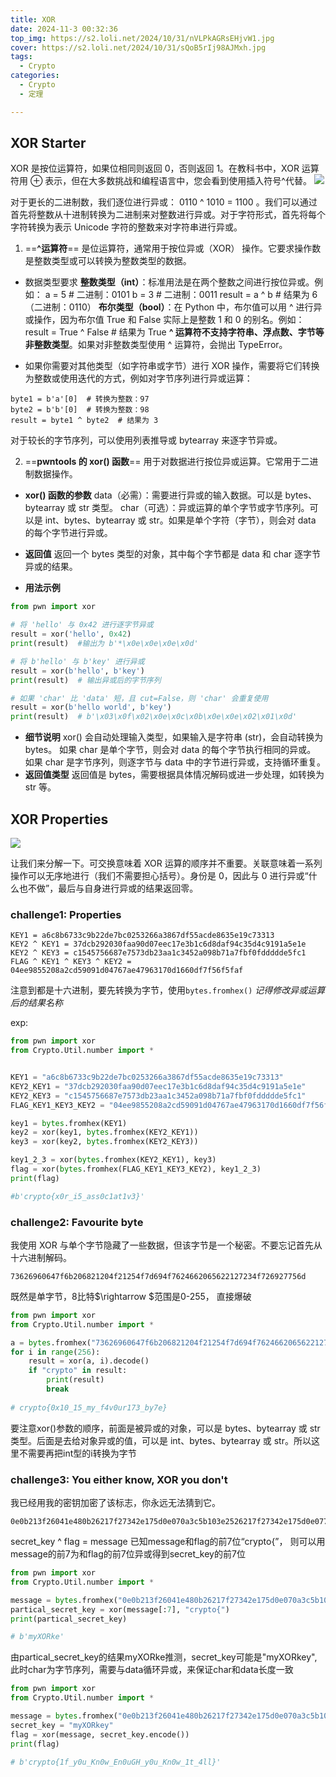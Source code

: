 ```yaml
---
title: XOR
date: 2024-11-3 00:32:36
top_img: https://s2.loli.net/2024/10/31/nVLPkAGRsEHjvW1.jpg
cover: https://s2.loli.net/2024/10/31/sQoB5rIj98AJMxh.jpg
tags:
  - Crypto
categories:
  - Crypto
  - 定理

---
```

## XOR Starter
XOR 是按位运算符，如果位相同则返回 0，否则返回 1。在教科书中，XOR 运算符用 ⊕ 表示，但在大多数挑战和编程语言中，您会看到使用插入符号^代替。
![](https://s2.loli.net/2024/11/03/D2o1saRVJSkZ3jn.png)

对于更长的二进制数，我们逐位进行异或： 0110 ^ 1010 = 1100 。我们可以通过首先将整数从十进制转换为二进制来对整数进行异或。对于字符形式，首先将每个字符转换为表示 Unicode 字符的整数来对字符串进行异或。

1. ==**^运算符**== 是位运算符，通常用于按位异或（XOR） 操作。它要求操作数是整数类型或可以转换为整数类型的数据。

+ 数据类型要求
  **整数类型（int）**：标准用法是在两个整数之间进行按位异或。例如：
  a = 5  # 二进制：0101
  b = 3  # 二进制：0011
  result = a ^ b  # 结果为 6（二进制：0110）
  **布尔类型（bool）**：在 Python 中，布尔值可以用 ^ 进行异或操作，因为布尔值 True 和 False 实际上是整数 1 和 0 的别名。例如：
  result = True ^ False  # 结果为 True
  **^ 运算符不支持字符串、浮点数、字节等非整数类型**。如果对非整数类型使用 ^ 运算符，会抛出 TypeError。

+ 如果你需要对其他类型（如字符串或字节）进行 XOR 操作，需要将它们转换为整数或使用迭代的方式，例如对字节序列进行异或运算：
```
byte1 = b'a'[0]  # 转换为整数：97
byte2 = b'b'[0]  # 转换为整数：98
result = byte1 ^ byte2  # 结果为 3
```
对于较长的字节序列，可以使用列表推导或 bytearray 来逐字节异或。

2. ==**pwntools 的 xor() 函数**== 用于对数据进行按位异或运算。它常用于二进制数据操作。

+ **xor() 函数的参数**
  data（必需）：需要进行异或的输入数据。可以是 bytes、bytearray 或 str 类型。
  char（可选）：异或运算的单个字节或字节序列。可以是 int、bytes、bytearray 或 str。如果是单个字符（字节），则会对 data 的每个字节进行异或。

+ **返回值**
  返回一个 bytes 类型的对象，其中每个字节都是 data 和 char 逐字节异或的结果。
+ **用法示例**
```python
from pwn import xor

# 将 'hello' 与 0x42 进行逐字节异或
result = xor('hello', 0x42)
print(result)  #输出为 b'*\x0e\x0e\x0e\x0d'

# 将 b'hello' 与 b'key' 进行异或
result = xor(b'hello', b'key')
print(result)  # 输出异或后的字节序列

# 如果 'char' 比 'data' 短，且 cut=False，则 'char' 会重复使用
result = xor(b'hello world', b'key')
print(result)  # b'\x03\x0f\x02\x0e\x0c\x0b\x0e\x0e\x02\x01\x0d'
```
+ **细节说明**
  xor() 会自动处理输入类型，如果输入是字符串 (str)，会自动转换为 bytes。
  如果 char 是单个字节，则会对 data 的每个字节执行相同的异或。
  如果 char 是字节序列，则逐字节与 data 中的字节进行异或，支持循环重复。
+ **返回值类型**
  返回值是 bytes，需要根据具体情况解码或进一步处理，如转换为 str 等。

## XOR Properties
![](https://s2.loli.net/2024/11/03/nliDHbYy6vca2jw.png)

让我们来分解一下。可交换意味着 XOR 运算的顺序并不重要。关联意味着一系列操作可以无序地进行（我们不需要担心括号）。身份是 0，因此与 0 进行异或“什么也不做”，最后与自身进行异或的结果返回零。

### challenge1:   Properties
```
KEY1 = a6c8b6733c9b22de7bc0253266a3867df55acde8635e19c73313
KEY2 ^ KEY1 = 37dcb292030faa90d07eec17e3b1c6d8daf94c35d4c9191a5e1e
KEY2 ^ KEY3 = c1545756687e7573db23aa1c3452a098b71a7fbf0fddddde5fc1
FLAG ^ KEY1 ^ KEY3 ^ KEY2 = 04ee9855208a2cd59091d04767ae47963170d1660df7f56f5faf
```

注意到都是十六进制，要先转换为字节，使用```bytes.fromhex()```
*记得修改异或运算后的结果名称*

exp:
```python
from pwn import xor
from Crypto.Util.number import *


KEY1 = "a6c8b6733c9b22de7bc0253266a3867df55acde8635e19c73313"
KEY2_KEY1 = "37dcb292030faa90d07eec17e3b1c6d8daf94c35d4c9191a5e1e"
KEY2_KEY3 = "c1545756687e7573db23aa1c3452a098b71a7fbf0fddddde5fc1"
FLAG_KEY1_KEY3_KEY2 = "04ee9855208a2cd59091d04767ae47963170d1660df7f56f5faf"

key1 = bytes.fromhex(KEY1)
key2 = xor(key1, bytes.fromhex(KEY2_KEY1))
key3 = xor(key2, bytes.fromhex(KEY2_KEY3))

key1_2_3 = xor(bytes.fromhex(KEY2_KEY1), key3)
flag = xor(bytes.fromhex(FLAG_KEY1_KEY3_KEY2), key1_2_3)
print(flag)

#b'crypto{x0r_i5_ass0c1at1v3}'
```

### challenge2:  Favourite byte
我使用 XOR 与单个字节隐藏了一些数据，但该字节是一个秘密。不要忘记首先从十六进制解码。
```
73626960647f6b206821204f21254f7d694f7624662065622127234f726927756d
```

既然是单字节，8比特$\rightarrow $范围是0-255， 直接爆破
```python
from pwn import xor
from Crypto.Util.number import *

a = bytes.fromhex("73626960647f6b206821204f21254f7d694f7624662065622127234f726927756d")
for i in range(256):
    result = xor(a, i).decode()
    if "crypto" in result:
        print(result)
        break
  
# crypto{0x10_15_my_f4v0ur173_by7e}
```
要注意xor()参数的顺序，前面是被异或的对象，可以是 bytes、bytearray 或 str 类型。后面是去给对象异或的值，可以是 int、bytes、bytearray 或 str。所以这里不需要再把int型的i转换为字节


### challenge3:   You either know, XOR you don't
我已经用我的密钥加密了该标志，你永远无法猜到它。
```
0e0b213f26041e480b26217f27342e175d0e070a3c5b103e2526217f27342e175d0e077e263451150104
```
secret_key ^ flag = message
已知message和flag的前7位“crypto{”，   则可以用message的前7为和flag的前7位异或得到secret_key的前7位
```python
from pwn import xor
from Crypto.Util.number import *

message = bytes.fromhex("0e0b213f26041e480b26217f27342e175d0e070a3c5b103e2526217f27342e175d0e077e263451150104")
partical_secret_key = xor(message[:7], "crypto{")
print(partical_secret_key)

# b'myXORke'
```

由partical_secret_key的结果myXORke推测，secret_key可能是"myXORkey", 此时char为字节序列，需要与data循环异或，来保证char和data长度一致

```python
from pwn import xor
from Crypto.Util.number import *

message = bytes.fromhex("0e0b213f26041e480b26217f27342e175d0e070a3c5b103e2526217f27342e175d0e077e263451150104")
secret_key = "myXORkey"
flag = xor(message, secret_key.encode())
print(flag)

# b'crypto{1f_y0u_Kn0w_En0uGH_y0u_Kn0w_1t_4ll}'
```
